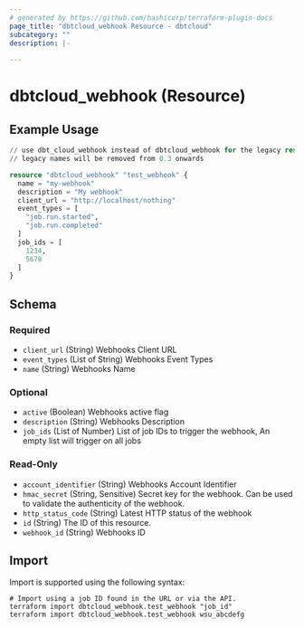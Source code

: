 ```yaml
---
# generated by https://github.com/hashicorp/terraform-plugin-docs
page_title: "dbtcloud_webhook Resource - dbtcloud"
subcategory: ""
description: |-
  
---
```


# dbtcloud_webhook (Resource)



## Example Usage

```terraform
// use dbt_cloud_webhook instead of dbtcloud_webhook for the legacy resource names
// legacy names will be removed from 0.3 onwards

resource "dbtcloud_webhook" "test_webhook" {
  name = "my-webhook"
  description = "My webhook"
  client_url = "http://localhost/nothing"
  event_types = [
    "job.run.started",
    "job.run.completed"
  ]
  job_ids = [
    1234,
    5678
  ]
}
```

<!-- schema generated by tfplugindocs -->
## Schema

### Required

- `client_url` (String) Webhooks Client URL
- `event_types` (List of String) Webhooks Event Types
- `name` (String) Webhooks Name

### Optional

- `active` (Boolean) Webhooks active flag
- `description` (String) Webhooks Description
- `job_ids` (List of Number) List of job IDs to trigger the webhook, An empty list will trigger on all jobs

### Read-Only

- `account_identifier` (String) Webhooks Account Identifier
- `hmac_secret` (String, Sensitive) Secret key for the webhook. Can be used to validate the authenticity of the webhook.
- `http_status_code` (String) Latest HTTP status of the webhook
- `id` (String) The ID of this resource.
- `webhook_id` (String) Webhooks ID

## Import

Import is supported using the following syntax:

```shell
# Import using a job ID found in the URL or via the API.
terraform import dbtcloud_webhook.test_webhook "job_id"
terraform import dbtcloud_webhook.test_webhook wsu_abcdefg
```
